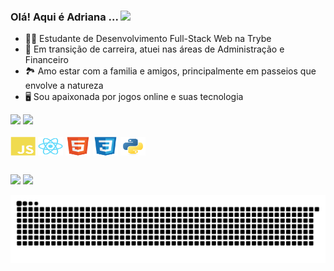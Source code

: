 ### Olá! Aqui é Adriana ... <img src="https://raw.githubusercontent.com/MartinHeinz/MartinHeinz/master/wave.gif" width="30px">

- 👩‍💻 Estudante de Desenvolvimento Full-Stack Web na Trybe
- 💼 Em transição de carreira, atuei nas áreas de Administração e Financeiro
- 🏞️ Amo estar com a familia e amigos, principalmente em passeios que envolve a natureza
- 🖥 Sou apaixonada por jogos online e suas tecnologia

 <div>
  <img height="168em" src="https://github-readme-stats.vercel.app/api?username=Adriana-coderstar&show_icons=true&theme=dracula&include_all_commits=true&count_private=true"/>
  <img height="168em" src="https://github-readme-stats.vercel.app/api/top-langs/?username=Adriana-coderstar&layout=compact&langs_count=7&theme=dracula"/>
</div>
<div style="display: inline_block"><br>
  <img align="center" alt="Js" height="30" width="40" src="https://raw.githubusercontent.com/devicons/devicon/master/icons/javascript/javascript-plain.svg">
  <img align="center" alt="React" height="30" width="40" src="https://raw.githubusercontent.com/devicons/devicon/master/icons/react/react-original.svg">
  <img align="center" alt="HTML" height="30" width="40" src="https://raw.githubusercontent.com/devicons/devicon/master/icons/html5/html5-original.svg">
  <img align="center" alt="CSS" height="30" width="40" src="https://raw.githubusercontent.com/devicons/devicon/master/icons/css3/css3-original.svg">
  <img align="center" alt="Python" height="30" width="40" src="https://raw.githubusercontent.com/devicons/devicon/master/icons/python/python-original.svg">
</div>
  
  ##
 
<div> 
  <a href = "mailto:contato@rafaballerini.tech"><img src="https://img.shields.io/badge/-Gmail-%23333?style=for-the-badge&logo=gmail&logoColor=white" target="_blank"></a>
  <a href="https://www.linkedin.com/in/adriana-martins-de-souza-361891212" target="_blank"><img src="https://img.shields.io/badge/-LinkedIn-%230077B5?style=for-the-badge&logo=linkedin&logoColor=white" target="_blank"></a> 
 
  ![Snake animation](https://github.com/Adriana-coderstar/Adriana-coderstar/blob/output/github-contribution-grid-snake.svg)
 

